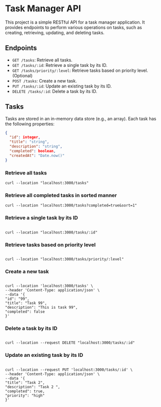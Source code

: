 # Task Manager API

This project is a simple RESTful API for a task manager application. It provides endpoints to perform various operations on tasks, such as creating, retrieving, updating, and deleting tasks.

## Endpoints

- `GET /tasks`: Retrieve all tasks.
- `GET /tasks/:id`: Retrieve a single task by its ID.
- `GET /tasks/priority/:level`: Retrieve tasks based on priority level. (Optional)
- `POST /tasks`: Create a new task.
- `PUT /tasks/:id`: Update an existing task by its ID.
- `DELETE /tasks/:id`: Delete a task by its ID.

## Tasks

Tasks are stored in an in-memory data store (e.g., an array). Each task has the following properties:

```json
{
  "id": integer,
  "title": "string",
  "description": "string",
  "completed": boolean,
  "createdAt": "Date.now()"
}
```

### Retrieve all tasks

```
curl --location "localhost:3000/tasks"
```

### Retrieve all completed tasks in sorted manner

```
curl --location "localhost:3000/tasks?completed=true&sort=1"
```

### Retrieve a single task by its ID

```

curl --location "localhost:3000/tasks/:id"

```

### Retrieve tasks based on priority level

```

curl --location "localhost:3000/tasks/priority/:level"

```

### Create a new task

```

curl --location 'localhost:3000/tasks' \
--header 'Content-Type: application/json' \
--data '{
"id": "99",
"title": "Task 99",
"description": "This is task 99",
"completed": false
}'

```

### Delete a task by its ID

```

curl --location --request DELETE "localhost:3000/tasks/:id"

```

### Update an existing task by its ID

```

curl --location --request PUT 'localhost:3000/tasks/:id' \
--header 'Content-Type: application/json' \
--data '{
"title": "Task 2",
"description": "Task 2 ",
"completed": true,
"priority": "high"
}'

```
